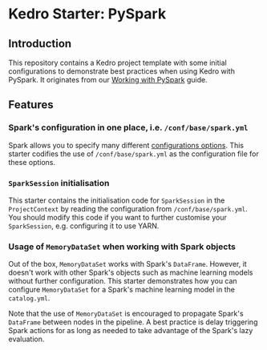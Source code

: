 # Kedro Starter: PySpark

## Introduction

This repository contains a Kedro project template with some initial configurations to demonstrate best practices when using Kedro with PySpark. It originates from our [Working with PySpark](https://kedro.readthedocs.io/en/stable/04_user_guide/09_pyspark.html) guide.

## Features

### Spark's configuration in one place, i.e. `/conf/base/spark.yml`

Spark allows you to specify many different [configurations options](https://spark.apache.org/docs/latest/configuration.html). This starter codifies the use of `/conf/base/spark.yml` as the configuration file for these options.


### `SparkSession` initialisation

This starter contains the initialisation code for `SparkSession` in the `ProjectContext` by reading the configuration from `/conf/base/spark.yml`. You should modify this code if you want to further customise your `SparkSession`, e.g. configuring it to use YARN.

### Usage of `MemoryDataSet` when working with Spark objects

Out of the box, `MemoryDataSet` works with Spark's `DataFrame`. However, it doesn't work with other Spark's objects such as machine learning models without further configuration. This starter demonstrates how you can configure `MemoryDataSet` for a Spark's machine learning model in the `catalog.yml`.

Note that the use of `MemoryDataSet` is encouraged to propagate Spark's `DataFrame` between nodes in the pipeline. A best practice is delay triggering Spark actions for as long as needed to take advantage of the Spark's lazy evaluation.
